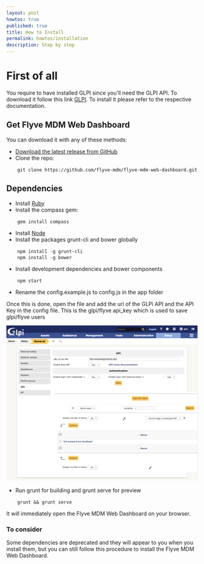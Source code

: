 ```yaml
---
layout: post
howtos: true
published: true
title: How to Install
permalink: howtos/installation
description: Step by step
---
```


# First of all

You require to have installed GLPI since you'll need the GLPI API. To download it follow this link [GLPI](http://glpi-project.org/spip.php?article41&lang=en). To install it please refer to the respective documentation.

## Get Flyve MDM Web Dashboard

You can download it with any of these methods:

* [Download the latest release from GitHub](https://github.com/flyve-mdm/flyve-mdm-web-dashboard/releases)
* Clone the repo:

```console
    git clone https://github.com/flyve-mdm/flyve-mdm-web-dashboard.git
```

## Dependencies

* Install [Ruby](https://www.ruby-lang.org/en/documentation/installation/)
* Install the compass gem:

```console
    gem install compass
```

* Install [Node](https://nodejs.org/en/download/)
* Install the packages grunt-cli and bower globally

```console
    npm install -g grunt-cli
    npm install -g bower
```

* Install development dependencies and bower components

```console
    npm start
```

* Rename the config.example.js to config.js in the app folder

Once this is done, open the file and add the url of the GLPi API and the API Key in the config file. This is the glpi/flyve api_key which is used to save glpi/flyve users

![GLPI ](https://raw.githubusercontent.com/Naylin15/Screenshots/master/dashboard-legacy/api-legacy-dashboard.png)

* Run grunt for building and grunt serve for preview

```console
    grunt && grunt serve
```

It will immediately open the Flyve MDM Web Dashboard on your browser.

### To consider

Some dependencies are deprecated and they will appear to you when you install them, but you can still follow this procedure to install the Flyve MDM Web Dashboard.